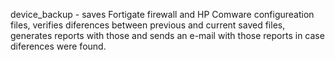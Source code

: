 device_backup - saves Fortigate firewall and HP Comware configureation files, verifies diferences between previous and current saved files, generates reports with those and sends an e-mail with those reports in case diferences were found.

